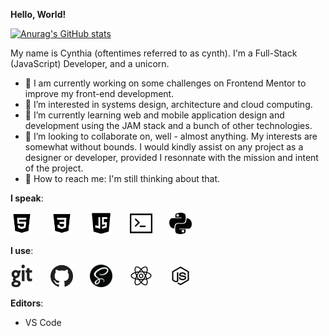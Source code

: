 **Hello, World!**

[![Anurag's GitHub stats](https://github-readme-stats.vercel.app/api?username=likelytwitchdollop&show_icons=true&theme=graywhite)](https://github.com/anuraghazra/github-readme-stats)

My name is Cynthia (oftentimes referred to as cynth). I'm a Full-Stack (JavaScript) Developer, and a unicorn.

- 👀 I am currently working on some challenges on Frontend Mentor to improve my front-end development.
- 👀 I’m interested in systems design, architecture and cloud computing.
- 👀 I’m currently learning web and mobile application design and development using the JAM stack and a bunch of other technologies.
- 👀 I’m looking to collaborate on, well - almost anything. My interests are somewhat without bounds. I would kindly assist on any project as a designer or developer, provided I resonnate with the mission and intent of the project.
- 👀 How to reach me:  I'm still thinking about that.

**I speak**:
<p float="left">
  <img src="./assets/html.png" alt="HTML" width="36px" height="36px">
  &nbsp;&nbsp;&nbsp;&nbsp;&nbsp;
  <img src="./assets/css.png" alt="CSS" width="36px" height="36px">
  &nbsp;&nbsp;&nbsp;&nbsp;&nbsp;
  <img src="./assets/javascript.png" alt="JavaScript" width="36px" height="36px">
  &nbsp;&nbsp;&nbsp;&nbsp;&nbsp;
  <img src="./assets/bash.png" alt="Bash" width="36px" height="36px">
  &nbsp;&nbsp;&nbsp;&nbsp;&nbsp;
  <img src="./assets/python.png" alt="JavaScript" width="36px" height="36px">
</p>

**I use**:
<p float="left">
  <img src="./assets/git.png" alt="Git" width="36px" height="36px">
  &nbsp;&nbsp;&nbsp;&nbsp;&nbsp;
  <img src="./assets/github.png" alt="GitHub" width="36px" height="36px">
  &nbsp;&nbsp;&nbsp;&nbsp;&nbsp;
  <img src="./assets/sass-1.png" alt="Sass" width="36px" height="36px">
  &nbsp;&nbsp;&nbsp;&nbsp;&nbsp;
  <img src="./assets/react-native.png" alt="React.js" width="36px" height="36px">
  &nbsp;&nbsp;&nbsp;&nbsp;&nbsp;
  <img src="./assets/nodejs.png" alt="Node.js" width="36px" height="36px">
  &nbsp;&nbsp;&nbsp;&nbsp;&nbsp;
</p>

**Editors**:
- VS Code

<!---
likelytwitchdollop/likelytwitchdollop is a ✨ special ✨ repository because its `README.md` (this file) appears on your GitHub profile.
You can click the Preview link to take a look at your changes.
--->
